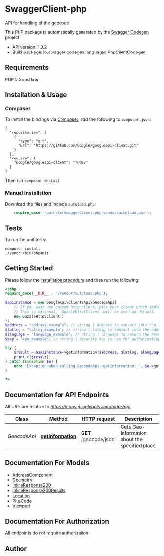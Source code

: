 # SwaggerClient-php
API for handling of the geocode

This PHP package is automatically generated by the [Swagger Codegen](https://github.com/swagger-api/swagger-codegen) project:

- API version: 1.0.2
- Build package: io.swagger.codegen.languages.PhpClientCodegen

## Requirements

PHP 5.5 and later

## Installation & Usage
### Composer

To install the bindings via [Composer](http://getcomposer.org/), add the following to `composer.json`:

```
{
  "repositories": [
    {
      "type": "git",
      "url": "https://github.com/Google/googleapi-client.git"
    }
  ],
  "require": {
    "Google/googleapi-client": "*@dev"
  }
}
```

Then run `composer install`

### Manual Installation

Download the files and include `autoload.php`:

```php
    require_once('/path/to/SwaggerClient-php/vendor/autoload.php');
```

## Tests

To run the unit tests:

```
composer install
./vendor/bin/phpunit
```

## Getting Started

Please follow the [installation procedure](#installation--usage) and then run the following:

```php
<?php
require_once(__DIR__ . '/vendor/autoload.php');

$apiInstance = new GoogleApi\Client\Api\GeocodeApi(
    // If you want use custom http client, pass your client which implements `GuzzleHttp\ClientInterface`.
    // This is optional, `GuzzleHttp\Client` will be used as default.
    new GuzzleHttp\Client()
);
$address = "address_example"; // string | Address to convert into the latlng
$latlng = "latlng_example"; // string | LatLng to convert into the address
$language = "language_example"; // string | Language to return the results in
$key = "key_example"; // string | Security key to use for authorization

try {
    $result = $apiInstance->getInformation($address, $latlng, $language, $key);
    print_r($result);
} catch (Exception $e) {
    echo 'Exception when calling GeocodeApi->getInformation: ', $e->getMessage(), PHP_EOL;
}

?>
```

## Documentation for API Endpoints

All URIs are relative to *https://maps.googleapis.com/maps/api*

Class | Method | HTTP request | Description
------------ | ------------- | ------------- | -------------
*GeocodeApi* | [**getInformation**](docs/Api/GeocodeApi.md#getinformation) | **GET** /geocode/json | Gets Geo-Information about the specified place


## Documentation For Models

 - [AddressComponent](docs/Model/AddressComponent.md)
 - [Geometry](docs/Model/Geometry.md)
 - [InlineResponse200](docs/Model/InlineResponse200.md)
 - [InlineResponse200Results](docs/Model/InlineResponse200Results.md)
 - [Location](docs/Model/Location.md)
 - [PlusCode](docs/Model/PlusCode.md)
 - [Viewport](docs/Model/Viewport.md)


## Documentation For Authorization

 All endpoints do not require authorization.


## Author




